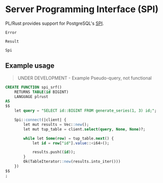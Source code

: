 # Server Programming Interface (SPI)

PL/Rust provides support for PostgreSQL's [SPI](https://www.postgresql.org/docs/current/spi.html).



`Error`

`Result`

`Spi`



## Example usage

> UNDER DEVELOPMENT - Example Pseudo-query, not functional


```sql
CREATE FUNCTION spi_srf()
    RETURNS TABLE(id BIGINT)
    LANGUAGE plrust
AS
$$
    let query = "SELECT id::BIGINT FROM generate_series(1, 3) id;";

    Spi::connect(|client| {
        let mut results = Vec::new();
        let mut tup_table = client.select(query, None, None)?;

        while let Some(row) = tup_table.next() {
            let id = row["id"].value::<i64>();

            results.push((id));
        }
        Ok(TableIterator::new(results.into_iter()))
    })
$$
;
```


